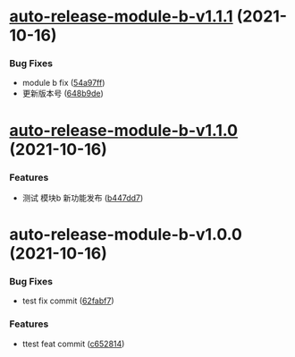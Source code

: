 # [auto-release-module-b-v1.1.1](https://github.com/lijinke666/auto-release-test/compare/auto-release-module-b-v1.1.0...auto-release-module-b-v1.1.1) (2021-10-16)


### Bug Fixes

* module b fix ([54a97ff](https://github.com/lijinke666/auto-release-test/commit/54a97ffe0cc83bc7386a573d17d94e7b519d40e9))
* 更新版本号 ([648b9de](https://github.com/lijinke666/auto-release-test/commit/648b9deb6a7b95c626117be173db986df8f37dfe))

# [auto-release-module-b-v1.1.0](https://github.com/lijinke666/auto-release-test/compare/auto-release-module-b-v1.0.0...auto-release-module-b-v1.1.0) (2021-10-16)


### Features

* 测试 模块b 新功能发布 ([b447dd7](https://github.com/lijinke666/auto-release-test/commit/b447dd767ba423ff492e0732cd148ad62f5e5859))

# auto-release-module-b-v1.0.0 (2021-10-16)


### Bug Fixes

* test fix commit ([62fabf7](https://github.com/lijinke666/auto-release-test/commit/62fabf7a656a774555f519b47eed7326dcf8b513))


### Features

* ttest feat commit ([c652814](https://github.com/lijinke666/auto-release-test/commit/c65281436a2b99ee915f5163a50185cd87757802))
